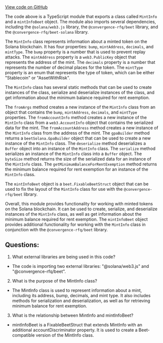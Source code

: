 [View code on GitHub](https://github.com/convergence-rfq/convergence-program-library/rfq/js/generated/accounts/MintInfo.d.ts)

The code above is a TypeScript module that exports a class called `MintInfo` and a `mintInfoBeet` object. The module also imports several dependencies, including the `@solana/web3.js` library, the `@convergence-rfq/beet` library, and the `@convergence-rfq/beet-solana` library. 

The `MintInfo` class represents information about a minted token on the Solana blockchain. It has four properties: `bump`, `mintAddress`, `decimals`, and `mintType`. The `bump` property is a number that is used to prevent replay attacks. The `mintAddress` property is a `web3.PublicKey` object that represents the address of the mint. The `decimals` property is a number that represents the number of decimal places for the token. The `mintType` property is an enum that represents the type of token, which can be either "Stablecoin" or "AssetWithRisk".

The `MintInfo` class has several static methods that can be used to create instances of the class, serialize and deserialize instances of the class, and get information about the minimum balance required for rent exemption. 

The `fromArgs` method creates a new instance of the `MintInfo` class from an object that contains the `bump`, `mintAddress`, `decimals`, and `mintType` properties. The `fromAccountInfo` method creates a new instance of the `MintInfo` class from a `web3.AccountInfo` object that contains the serialized data for the mint. The `fromAccountAddress` method creates a new instance of the `MintInfo` class from the address of the mint. The `gpaBuilder` method returns a `beetSolana.GpaBuilder` object that can be used to create a new instance of the `MintInfo` class. The `deserialize` method deserializes a `Buffer` object into an instance of the `MintInfo` class. The `serialize` method serializes an instance of the `MintInfo` class into a `Buffer` object. The `byteSize` method returns the size of the serialized data for an instance of the `MintInfo` class. The `getMinimumBalanceForRentExemption` method returns the minimum balance required for rent exemption for an instance of the `MintInfo` class.

The `mintInfoBeet` object is a `beet.FixableBeetStruct` object that can be used to fix the layout of the `MintInfo` class for use with the `@convergence-rfq/beet` library.

Overall, this module provides functionality for working with minted tokens on the Solana blockchain. It can be used to create, serialize, and deserialize instances of the `MintInfo` class, as well as get information about the minimum balance required for rent exemption. The `mintInfoBeet` object provides additional functionality for working with the `MintInfo` class in conjunction with the `@convergence-rfq/beet` library.
## Questions: 
 1. What external libraries are being used in this code?
- The code is importing two external libraries: "@solana/web3.js" and "@convergence-rfq/beet".

2. What is the purpose of the MintInfo class?
- The MintInfo class is used to represent information about a mint, including its address, bump, decimals, and mint type. It also includes methods for serialization and deserialization, as well as for retrieving minimum balance for rent exemption.

3. What is the relationship between MintInfo and mintInfoBeet?
- mintInfoBeet is a FixableBeetStruct that extends MintInfo with an additional accountDiscriminator property. It is used to create a Beet-compatible version of the MintInfo class.